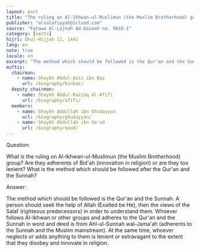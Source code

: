 ```yaml
---
layout: post
title: "The ruling on Al-Ikhwan-ul-Muslimun (the Muslim Brotherhood) group"
publisher: "alsalafiyyah@icloud.com"
source: "Fatawa Al-Lajnah Ad-Daimah no. 9018-1"
category: [sects]
hijri: Dhul-Hijjah 11, 1441
lang: en
note: true
locale: en
excerpt: "The method which should be followed is the Qur'an and the Sunnah. A person should seek the help of Allah (Exalted be He), then the views of the Salaf (righteous predecessors) in order to understand them."
muftis:
  chairman: 
    - name: Shaykh Abdul-Aziz ibn Baz
      url: /biography/binbaz/
  deputy_chairman:
    - name: Shaykh Abdul-Razzaq Al-Afifi
      url: /biography/afifi/
  members: 
    - name: Shaykh Abdullah ibn Ghudayyan
      url: /biography/ghudayyan/
    - name: Shaykh Abdullah ibn Qa'ud
      url: /biography/qaud/
---
```


Question: 

What is the ruling on Al-Ikhwan-ul-Muslimun (the Muslim Brotherhood) group? Are they adherents of Bid'ah (innovation in religion) or are they too lenient? What is the method which should be followed after the Qur'an and the Sunnah?

Answer:

The method which should be followed is the Qur'an and the Sunnah. A person should seek the help of Allah (Exalted be He), then the views of the Salaf (righteous predecessors) in order to understand them. Whoever follows Al-Ikhwan or other groups and adheres to the Qur'an and the Sunnah in word and deed is from Ahl-ul-Sunnah wal-Jama'ah (adherents to the Sunnah and the Muslim mainstream). At the same time, whoever neglects or adds anything to them is lenient or extravagant to the extent that they disobey and innovate in religion.
